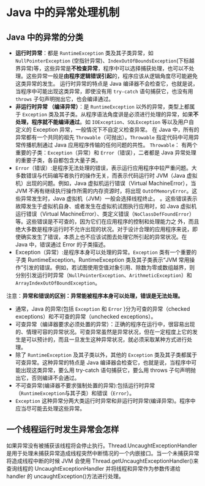 # Java 中的异常处理机制

## Java 中的异常的分类

- **运行时异常**：都是 `RuntimeException` 类及其子类异常，如 `NullPointerException` (空指针异常)、`IndexOutOfBoundsException`(下标越界异常)等，这些异常是**不检查异常**，程序中可以选择捕获处理，也可以不处理。这些异常一般是**由程序逻辑错误引起**的，程序应该从逻辑角度尽可能避免这类异常的发生。
  运行时异常的特点是 Java 编译器不会检查它，也就是说，当程序中可能出现这类异常，即使没有用 `try-catch` 语句捕获它，也没有用 `throws` 子句声明抛出它，也会编译通过。
- **非运行时异常 （编译异常）**：是 `RuntimeException` 以外的异常，类型上都属于 `Exception` 类及其子类。从程序语法角度讲是必须进行处理的异常，如果**不处理，程序就不能编译通过**。如 `IOException`、`SQLException` 等以及用户自定义的 Exception 异常，一般情况下不自定义检查异常。
  在 Java 中，所有的异常都有一个共同的祖先 `Throwable`（可抛出）。`Throwable` 指定代码中可用异常传播机制通过 Java 应用程序传输的任何问题的共性。
  `Throwable`： 有两个重要的子类：`Exception`（异常）和 `Error`（错误），二者都是 Java 异常处理的重要子类，各自都包含大量子类。
- `Error`（错误）:是程序无法处理的错误，表示运行应用程序中较严重问题。大多数错误与代码编写者执行的操作无关，而表示代码运行时 JVM（Java 虚拟机）出现的问题。例如，Java 虚拟机运行错误（Virtual MachineError），当 JVM 不再有继续执行操作所需的内存资源时，将出现 `OutOfMemoryError`。这些异常发生时，Java 虚拟机（JVM）一般会选择线程终止。
  。这些错误表示故障发生于虚拟机自身、或者发生在虚拟机试图执行应用时，如 Java 虚拟机运行错误（Virtual MachineError）、类定义错误（`NoClassDefFoundError`）等。这些错误是不可查的，因为它们在应用程序的控制和处理能力之 外，而且绝大多数是程序运行时不允许出现的状况。对于设计合理的应用程序来说，即使确实发生了错误，本质上也不应该试图去处理它所引起的异常状况。在 Java 中，错误通过 Error 的子类描述。
- Exception（异常）:是程序本身可以处理的异常。`Exception` 类有一个重要的子类 RuntimeException。RuntimeException 类及其子类表示“JVM 常用操作”引发的错误。例如，若试图使用空值对象引用、除数为零或数组越界，则分别引发运行时异常（`NullPointerException`、`ArithmeticException`）和 `ArrayIndexOutOfBoundException`。

注意：**异常和错误的区别：异常能被程序本身可以处理，错误是无法处理。**

- 通常，Java 的异常(包括 `Exception` 和 `Error` )分为可查的异常（checked exceptions）和不可查的异常（unchecked exceptions）。
- 可查异常（编译器要求必须处置的异常）：正确的程序在运行中，很容易出现的、情理可容的异常状况。可查异常虽然是异常状况，但在一定程度上它的发生是可以预计的，而且一旦发生这种异常状况，就必须采取某种方式进行处理。
- 除了 `RuntimeException` 及其子类以外，其他的 `Exception` 类及其子类都属于可查异常。这种异常的特点是 Java 编译器会检查它，也就是说，当程序中可能出现这类异常，要么用 try-catch 语句捕获它，要么用 throws 子句声明抛出它，否则编译不会通过。
- 不可查异常(编译器不要求强制处置的异常):包括运行时异常（`RuntimeException`与其子类）和错误（`Error`）。
- `Exception` 这种异常分两大类运行时异常和非运行时异常(编译异常)。程序中应当尽可能去处理这些异常。

## 一个线程运行时发生异常会怎样

如果异常没有被捕获该线程将会停止执行。Thread.UncaughtExceptionHandler 是用于处理未捕获异常造成线程突然中断情况的一个内嵌接口。当一个未捕获异常将造成线程中断的时候 JVM 会使用 Thread.getUncaughtExceptionHandler()来查询线程的 UncaughtExceptionHandler 并将线程和异常作为参数传递给 handler 的 uncaughtException()方法进行处理。
